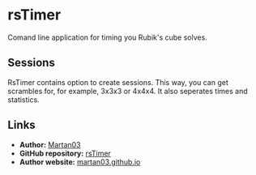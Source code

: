 # rsTimer

Comand line application for timing you Rubik's cube solves.

## Sessions

RsTimer contains option to create sessions. This way, you can get scrambles for, for example, 3x3x3 or 4x4x4. It also seperates times and statistics.


## Links

- **Author:** [Martan03](https://github.com/Martan03)
- **GitHub repository:** [rsTimer](https://github.com/Martan03/rsTimer)
- **Author website:** [martan03.github.io](https://martan03.github.io)
